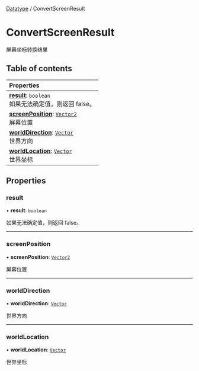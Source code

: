 [Datatype](../groups/Core.Datatype.md) / ConvertScreenResult

# ConvertScreenResult <Badge type="tip" text="Class" /> <Score text="ConvertScreenResult" />

屏幕坐标转换结果

## Table of contents

| Properties |
| :-----|
| **[result](mw.ConvertScreenResult.md#result)**: `boolean` <br> 如果无法确定值，则返回  false。|
| **[screenPosition](mw.ConvertScreenResult.md#screenposition)**: [`Vector2`](mw.Vector2.md) <br> 屏幕位置|
| **[worldDirection](mw.ConvertScreenResult.md#worlddirection)**: [`Vector`](mw.Vector.md) <br> 世界方向|
| **[worldLocation](mw.ConvertScreenResult.md#worldlocation)**: [`Vector`](mw.Vector.md) <br> 世界坐标|

## Properties

### result <Score text="result" /> 

• **result**: `boolean`

如果无法确定值，则返回  false。

___

### screenPosition <Score text="screenPosition" /> 

• **screenPosition**: [`Vector2`](mw.Vector2.md)

屏幕位置

___

### worldDirection <Score text="worldDirection" /> 

• **worldDirection**: [`Vector`](mw.Vector.md)

世界方向

___

### worldLocation <Score text="worldLocation" /> 

• **worldLocation**: [`Vector`](mw.Vector.md)

世界坐标
